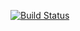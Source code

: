 [![Build Status](https://travis-ci.com/AnnDuchannes/Start.svg?branch=master)](https://travis-ci.com/AnnDuchannes/Start)

